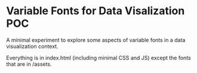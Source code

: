 # Variable Fonts for Data Visalization POC

A minimal experiment to explore some aspects of variable fonts in a data visualization context.

Everything is in index.html (including minimal CSS and JS) except the fonts that are in /assets.